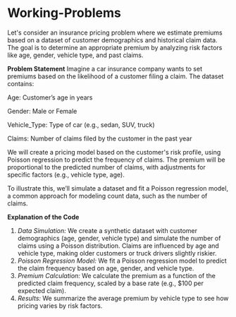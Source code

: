 # Working-Problems
Let's consider an insurance pricing problem where we estimate premiums based on a dataset of customer demographics and historical claim data. The goal is to determine an appropriate premium by analyzing risk factors like age, gender, vehicle type, and past claims.

**Problem Statement**
Imagine a car insurance company wants to set premiums based on the likelihood of a customer filing a claim. The dataset contains:

Age: Customer’s age in years

Gender: Male or Female

Vehicle_Type: Type of car (e.g., sedan, SUV, truck)

Claims: Number of claims filed by the customer in the past year

We will create a pricing model based on the customer's risk profile, using Poisson regression to predict the frequency of claims. The premium will be proportional to the predicted number of claims, with adjustments for specific factors (e.g., vehicle type, age).

To illustrate this, we’ll simulate a dataset and fit a Poisson regression model, a common approach for modeling count data, such as the number of claims.

**Explanation of the Code**
1. _Data Simulation:_ We create a synthetic dataset with customer demographics (age, gender, vehicle type) and simulate the number of claims using a Poisson distribution. Claims are influenced by age and vehicle type, making older customers or truck drivers slightly riskier.
2. _Poisson Regression Model:_ We fit a Poisson regression model to predict the claim frequency based on age, gender, and vehicle type.
3. _Premium Calculation:_ We calculate the premium as a function of the predicted claim frequency, scaled by a base rate (e.g., $100 per expected claim).
4. _Results:_ We summarize the average premium by vehicle type to see how pricing varies by risk factors.
